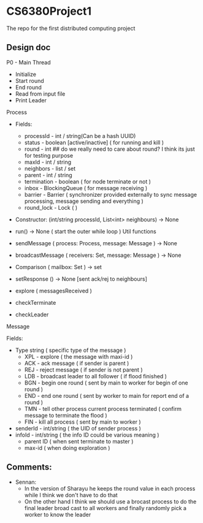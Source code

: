 # CS6380Project1

The repo for the first distributed computing project

## Design doc

P0 - Main Thread

- Initialize
- Start round
- End round
- Read from input file
- Print Leader

Process

- Fields:

  - processId - int / string(Can be a hash UUID)
  - status - boolean \[active/inactive\] ( for running and kill )
  - round - int ## do we really need to care about round? I think its just for testing purpose
  - maxId - int / string
  - neighbors - list / set
  - parent - int / string
  - termination - boolean ( for node terminate or not )
  - inbox - BlockingQueue ( for message receiving )
  - barrier - Barrier ( synchronizer provided externally to sync message processing, message sending and everything )

  * round_lock - Lock ( )

- Constructor: (int/string processId, List\<int\> neighbours) -> None
- run() -> None ( start the outer while loop )
  Util functions
- sendMessage ( process: Process, message: Message ) -> None

* broadcastMessage ( receivers: Set, message: Message ) -> None

- Comparison ( mailbox: Set ) -> set
- setResponse () -> None [sent ack/rej to neighbours]
- explore ( messagesReceived )

- checkTerminate
- checkLeader

Message

Fields:

- Type string ( specific type of the message )
  - XPL - explore ( the message with maxi-id )
  - ACK - ack message ( if sender is parent )
  - REJ - reject message ( if sender is not parent )
  - LDB - broadcast leader to all follower ( if flood finished )
  - BGN - begin one round ( sent by main to worker for begin of one round )
  - END - end one round ( sent by worker to main for report end of a round )
  - TMN - tell other process current process terminated ( confirm message to terminate the flood )
  - FIN - kill all process ( sent by main to worker )
- senderId - int/string ( the UID of sender process )
- infoId - int/string ( the info ID could be various meaning )
  - parent ID ( when sent terminate to master )
  - max-id ( when doing exploration )

## Comments:

- Sennan:
  - In the version of Sharayu he keeps the round value in each process while I think we don't have to do that
  - On the other hand I think we should use a brocast process to do the final leader broad cast to all workers and finally randomly pick a worker to know the leader
